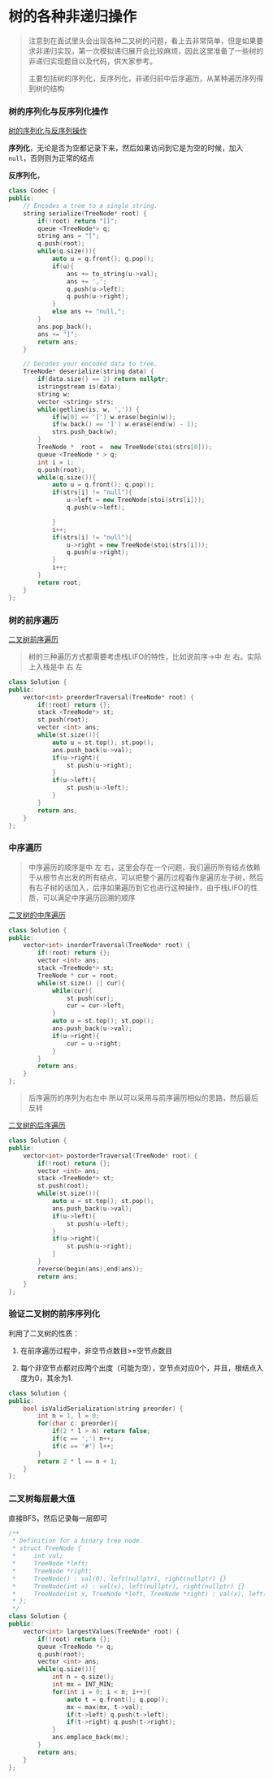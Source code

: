 # 树的各种非递归操作

> 注意到在面试里头会出现各种二叉树的问题，看上去非常简单，但是如果要求非递归实现，第一次模拟递归展开会比较麻烦，因此这里准备了一些树的非递归实现题目以及代码，供大家参考。
> 
> 主要包括树的序列化，反序列化，非递归前中后序遍历，从某种遍历序列得到树的结构

### 树的序列化与反序列化操作

[树的序列化与反序列操作](https://leetcode-cn.com/problems/xu-lie-hua-er-cha-shu-lcof/submissions/)

**序列化**，无论是否为空都记录下来，然后如果访问到它是为空的时候，加入`null`，否则则为正常的结点

**反序列化**，

```cpp
class Codec {
public:
    // Encodes a tree to a single string.
    string serialize(TreeNode* root) {
        if(!root) return "[]";
        queue <TreeNode*> q;
        string ans = "[";
        q.push(root);
        while(q.size()){
            auto u = q.front(); q.pop();
            if(u){
                ans += to_string(u->val);
                ans += ',';
                q.push(u->left);
                q.push(u->right);
            }
            else ans += "null,";
        }
        ans.pop_back();
        ans += "]";
        return ans;
    }

    // Decodes your encoded data to tree.
    TreeNode* deserialize(string data) {
        if(data.size() == 2) return nullptr;
        istringstream is(data);
        string w;
        vector <string> strs;
        while(getline(is, w, ',')) {
            if(w[0] == '[') w.erase(begin(w));
            if(w.back() == ']') w.erase(end(w) - 1);
            strs.push_back(w);
        }
        TreeNode *  root =  new TreeNode(stoi(strs[0]));
        queue <TreeNode * > q;
        int i = 1;
        q.push(root);
        while(q.size()){
            auto u = q.front(); q.pop();
            if(strs[i] != "null"){
                u->left = new TreeNode(stoi(strs[i]));
                q.push(u->left);

            }
            i++;
            if(strs[i] != "null"){
                u->right = new TreeNode(stoi(strs[i]));
                q.push(u->right);
            }
            i++;
        }
        return root;
    }
};
```

### 树的前序遍历

[二叉树前序遍历](https://leetcode-cn.com/problems/binary-tree-preorder-traversal/)

> 树的三种遍历方式都需要考虑栈LIFO的特性，比如说前序->中 左 右。实际上入栈是中 右 左

```cpp
class Solution {
public:
    vector<int> preorderTraversal(TreeNode* root) {
        if(!root) return {};
        stack <TreeNode*> st;
        st.push(root);
        vector <int> ans;
        while(st.size()){
            auto u = st.top(); st.pop();
            ans.push_back(u->val);
            if(u->right){
                st.push(u->right);
            }
            if(u->left){
                st.push(u->left);
            }
        }
        return ans;
    }
};
```

### 中序遍历

> 中序遍历的顺序是中 左 右，这里会存在一个问题，我们遍历所有结点依赖于从根节点出发的所有结点，可以把整个遍历过程看作是遍历左子树，然后有右子树的话加入，后序如果遍历到它也进行这种操作，由于栈LIFO的性质，可以满足中序遍历回溯的顺序

[二叉树的中序遍历](https://leetcode-cn.com/problems/binary-tree-inorder-traversal/)

```cpp
class Solution {
public:
    vector<int> inorderTraversal(TreeNode* root) {
        if(!root) return {};
        vector <int> ans;
        stack <TreeNode*> st;
        TreeNode * cur = root;
        while(st.size() || cur){
            while(cur){
                st.push(cur);
                cur = cur->left;
            }
            auto u = st.top(); st.pop();
            ans.push_back(u->val);
            if(u->right){
                cur = u->right;
            }
        }
        return ans;
    }
};
```



> 后序遍历的序列为右左中 所以可以采用与前序遍历相似的思路，然后最后反转

[二叉树的后序遍历](https://leetcode-cn.com/problems/binary-tree-postorder-traversal/)

```cpp
class Solution {
public:
    vector<int> postorderTraversal(TreeNode* root) {
        if(!root) return {};
        vector <int> ans;
        stack <TreeNode*> st;
        st.push(root);
        while(st.size()){
            auto u = st.top(); st.pop();
            ans.push_back(u->val);
            if(u->left){
                st.push(u->left);
            }
            if(u->right){
                st.push(u->right);
            }
        }
        reverse(begin(ans),end(ans));
        return ans;
    }
};
```

### 验证二叉树的前序序列化

利用了二叉树的性质：

1. 在前序遍历过程中，非空节点数目>=空节点数目

2. 每个非空节点都对应两个出度（可能为空），空节点对应0个，并且，根结点入度为0，其余为1.

```cpp
class Solution {
public:
    bool isValidSerialization(string preorder) {
        int n = 1, l = 0;
        for(char c: preorder){
            if(2 * l > n) return false;
            if(c == ',') n++;
            if(c == '#') l++;
        }
        return 2 * l == n + 1;
    }
};
```



### 二叉树每层最大值

直接BFS，然后记录每一层即可

```cpp
/**
 * Definition for a binary tree node.
 * struct TreeNode {
 *     int val;
 *     TreeNode *left;
 *     TreeNode *right;
 *     TreeNode() : val(0), left(nullptr), right(nullptr) {}
 *     TreeNode(int x) : val(x), left(nullptr), right(nullptr) {}
 *     TreeNode(int x, TreeNode *left, TreeNode *right) : val(x), left(left), right(right) {}
 * };
 */
class Solution {
public:
    vector<int> largestValues(TreeNode* root) {
        if(!root) return {};
        queue <TreeNode *> q;
        q.push(root);
        vector <int> ans;
        while(q.size()){
            int n = q.size();
            int mx = INT_MIN;
            for(int i = 0; i < n; i++){
                auto t = q.front(); q.pop();
                mx = max(mx, t->val);
                if(t->left) q.push(t->left);
                if(t->right) q.push(t->right);
            }
            ans.emplace_back(mx);
        }
        return ans;
    }
};
```
